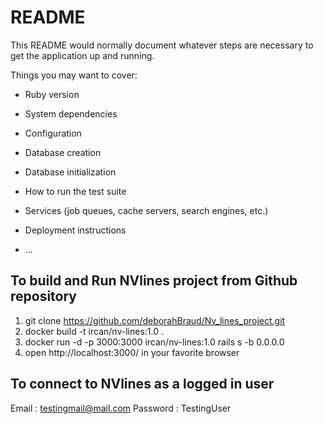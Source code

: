 # README

This README would normally document whatever steps are necessary to get the
application up and running.

Things you may want to cover:

* Ruby version

* System dependencies

* Configuration

* Database creation

* Database initialization

* How to run the test suite

* Services (job queues, cache servers, search engines, etc.)

* Deployment instructions

* ...


## To build and Run NVlines project from Github repository
1. git clone https://github.com/deborahBraud/Nv_lines_project.git
2. docker build -t ircan/nv-lines:1.0 .
3. docker run -d -p 3000:3000 ircan/nv-lines:1.0 rails s -b 0.0.0.0
4. open http://localhost:3000/ in your favorite browser

## To connect to NVlines as a logged in user
Email : testingmail@mail.com
Password : TestingUser
